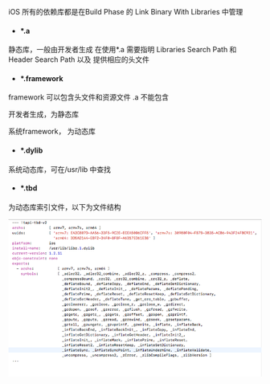 iOS 所有的依赖库都是在Build Phase 的 Link Binary With Libraries 中管理

- ####  \*.a   

静态库，一般由开发者生成          在使用*.a 需要指明 Libraries Search Path  和 Header Search Path  以及 提供相应的头文件


- #### *.framework     

framework 可以包含头文件和资源文件 .a 不能包含

开发者生成，为静态库       

系统framework， 为动态库

- #### *.dylib         

系统动态库，可在/usr/lib 中查找 

- #### *.tbd          

为动态库索引文件，以下为文件结构

![image](tbd.png)


